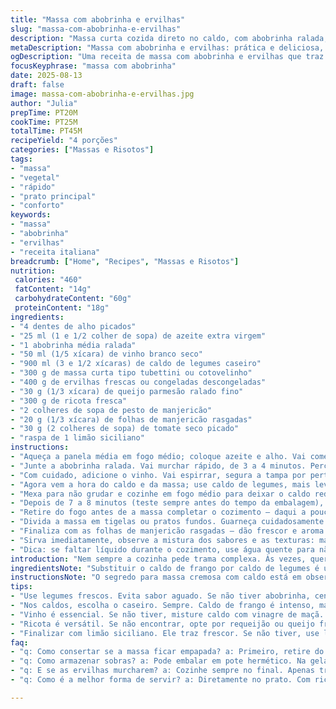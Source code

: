 ```yaml
---
title: "Massa com abobrinha e ervilhas"
slug: "massa-com-abobrinha-e-ervilhas"
description: "Massa curta cozida direto no caldo, com abobrinha ralada, ervilhas verdes, ricota cremosa e toque de manjericão. Usamos vinho branco pra levantar o sabor, e pecorino para aquele salgado que não pesa. Raspa de textura e cor, ervas frescas para arrancar suspiros no fim. Uma versão com toque pessoal: pada de limão e tomate seco, que corta a doçura e traz um umami inesperado. Processo rápido, atenção na textura da massa e do caldo pra não passar do ponto. Cozinhar tudo junto evita panela extra; uma economia boa e sabor que gruda na memória."
metaDescription: "Massa com abobrinha e ervilhas: prática e deliciosa, combina sabores frescos e ricos em uma receita italiana que vai surpreender seu paladar."
ogDescription: "Uma receita de massa com abobrinha e ervilhas que traz frescor e sabor. Aprenda a fazer essa delícia italiana em poucos passos."
focusKeyphrase: "massa com abobrinha"
date: 2025-08-13
draft: false
image: massa-com-abobrinha-e-ervilhas.jpg
author: "Julia"
prepTime: PT20M
cookTime: PT25M
totalTime: PT45M
recipeYield: "4 porções"
categories: ["Massas e Risotos"]
tags:
- "massa"
- "vegetal"
- "rápido"
- "prato principal"
- "conforto"
keywords:
- "massa"
- "abobrinha"
- "ervilhas"
- "receita italiana"
breadcrumb: ["Home", "Recipes", "Massas e Risotos"]
nutrition: 
 calories: "460"
 fatContent: "14g"
 carbohydrateContent: "60g"
 proteinContent: "18g"
ingredients:
- "4 dentes de alho picados"
- "25 ml (1 e 1/2 colher de sopa) de azeite extra virgem"
- "1 abobrinha média ralada"
- "50 ml (1/5 xícara) de vinho branco seco"
- "900 ml (3 e 1/2 xícaras) de caldo de legumes caseiro"
- "300 g de massa curta tipo tubettini ou cotovelinho"
- "400 g de ervilhas frescas ou congeladas descongeladas"
- "30 g (1/3 xícara) de queijo parmesão ralado fino"
- "300 g de ricota fresca"
- "2 colheres de sopa de pesto de manjericão"
- "20 g (1/3 xícara) de folhas de manjericão rasgadas"
- "30 g (2 colheres de sopa) de tomate seco picado"
- "raspa de 1 limão siciliano"
instructions:
- "Aqueça a panela média em fogo médio; coloque azeite e alho. Vai começar a chiar, cheiro da cozinha que é puro convite. Deixe o alho dourar, mas cuidado para não queimar, porque amarga e estraga tudo."
- "Junte a abobrinha ralada. Vai murchar rápido, de 3 a 4 minutos. Perceba quando mudar de cor, ficar translúcida e soltar água. Isso é ponto, não deixe virar sopa."
- "Com cuidado, adicione o vinho. Vai espirrar, segura a tampa por perto. Aumente o fogo até ferver e deixe evaporar o álcool, o aroma muda, fica mais vivo e seco."
- "Agora vem a hora do caldo e da massa; use caldo de legumes, mais leve, ou frango se quiser mais intensidade. Jogue tudo junto, tempere com sal e pimenta do reino moída na hora – sempre."
- "Mexa para não grudar e cozinhe em fogo médio para deixar o caldo reduzir. A massa vai soltar amido; isso ajuda o caldo a engrossar, fique atento para não secar demais nem ficar aguado."
- "Depois de 7 a 8 minutos (teste sempre antes do tempo da embalagem), acrescente as ervilhas. Cozinhe por mais 3 minutos para ficarem firmes, com aquele verde vibrante; nada de tais demais ou murchas."
- "Retire do fogo antes de a massa completar o cozimento – daqui a pouco vai amolecer com o calor residual. Misture o parmesão ralado e mexa rápido para derreter parcialmente."
- "Divida a massa em tigelas ou pratos fundos. Guarneça cuidadosamente com colheradas generosas de ricota fresca, pedaços de tomate seco espalhados e o pesto por cima."
- "Finaliza com as folhas de manjericão rasgadas – dão frescor e aroma – e a raspinha de limão siciliano, que traz brilho e corta a cremosidade."
- "Sirva imediatamente, observe a mistura dos sabores e as texturas: massa al dente, cremosidade e o frescor herbáceo."
- "Dica: se faltar líquido durante o cozimento, use água quente para não interromper o cozimento brusco. Se quiser versão vegana, substitua ricota por um tofu cremoso temperado e o parmesão por levedura nutricional."
introduction: "Nem sempre a cozinha pede trama complexa. Às vezes, quero algo rápido mas que não abafe o paladar. Massa cozida direto no caldo traz sacada prática que aperfeiçoei em viagens e dias corridos. O vinho branco levanta os aromas da base, enquanto a abobrinha adiciona frescor e textura. Ervilhas dão cor e crocância. Ricota amacia com leveza, ao passo que defino equilíbrio com pesto e folhas de manjericão frescas. Uma pitada de limão siciliano e o inesperado tomate seco surpreendem o sabor, tirando da mesmice. Cozinhar tudo junto economiza passos; aprender a ler as texturas é o segredo pra não errar. Aprendeu a coisa mais importante? Observe, toque, cheire. Massa na panela pede atenção ao som do caldo e visual do alimento, nem sempre relógio."
ingredientsNote: "Substituir o caldo de frango por caldo de legumes é uma sacada quando o que quero é leveza, branco seco deve ser seco de verdade, nada de dulce nem muito aromático. A abobrinha pode ser trocada por cenoura ralada para adicionar doçura e cor, ou por aspargos para um toque diferente. O pesto do mercado funciona, mas fresco e bem batido muda o jogo; busque equilíbrio entre manjericão, azeite e nozes ou pinhões. A ricota fácil de substituir por queijo fresco ou até requeijão cremoso. Ervilhas congeladas devem ser descongeladas e escorridas direito; muita água dilui sabor e textura. Para quem não encontra tubettini, espaguete corto ou cavatappi funcionam bem. Tomate seco comprado é salgadíssimo, então cuidado ao salgar a massa, vá aos poucos. A raspinha do limão siciliano é opcional, mas muda por completo o frescor. Aliás, quando usar limão, prefere o siciliano pelo sabor mais fino e perfumado. Não tem vinho? Use o caldo com um pouquinho de vinagre de maçã para a acidez."
instructionsNote: "O segredo para massa cremosa com caldo está em observar a redução. Não é para secar tudo, mas para o caldo encorpar e ganhar textura aveludada pelas massas e amidos soltos. Mexa constantemente, principalmente perto do final, para soltar o amido e evitar que grudem no fundo da panela. A abobrinha não deve cozinhar demais para não virar um purê amarelo sem vida. Alho tostado deve ser controlado para não queimar e ficar amargo; opa, cheiro de queimado na hora chama atenção, é hora de refazer o que for preciso. Vinho na panela também é um momento delicado; deve evaporar, não ficar alcoólico nem azedo. Use cheiro e cor pra guiar, não só relógio. O cozimento dos vegetais deve ser rápido, evitando perder a crocância e o verdinho vibrante das ervilhas, que caem na monotonia quando passam do ponto. A ricota adiciona textura e umidade mas não é para misturar, deixa o contraste; o pesto bem dosado traz o toque herbáceo e oleoso para equilibrar massa e queijo. Finalizar com o limão dá um choque de frescor, perfeito pra pratos cremosos. Se prensar a massa demais, fica empapada, fique alerta. Serve quente, sem espera, pois arroz e massa cremosos perdem graça ao esfriar."
tips:
- "Use legumes frescos. Evita sabor aguado. Se não tiver abobrinha, cenoura ralada ou aspargos são boas alternativas. Procure textura, mudança de cor. Alho queimado estraga tudo, fique atento ao cheiro. Azeite de qualidade eleva o prato."
- "Nos caldos, escolha o caseiro. Sempre. Caldo de frango é intenso, mas legumes trazem leveza. Se faltar, use água quente. Tomate seco, cuidado com o sal. A mistura é fundamental, não sobrecarregue o prato."
- "Vinho é essencial. Se não tiver, misture caldo com vinagre de maçã. O sabor muda, mas é uma solução. Furou a receita? Acrescente mais ervilhas no final. Elas adicionam crocância e cor. Olho na textura da massa, sempre."
- "Ricota é versátil. Se não encontrar, opte por requeijão ou queijo fresco. Mesclar a ricota no final garante cremosidade sem tirar a textura. O pesto dá o toque especial. A quantidade importa, balanceie bem pra não dominar os outros sabores."
- "Finalizar com limão siciliano. Ele traz frescor. Se não tiver, use limão comum. E se a massa ficar muito seca? Acrescente mais água quente. Mexa sempre. A atenção aos detalhes faz a diferença entre um prato mediano e um memorável."
faq:
- "q: Como consertar se a massa ficar empapada? a: Primeiro, retire do fogo. Segue frio um pouco. Depois, adicione mais caldo ou um fio de azeite. Não esqueça de mexer. Outra ideia é refrescar com mais ervas."
- "q: Como armazenar sobras? a: Pode embalar em pote hermético. Na geladeira. Usar em até três dias. Se quiser, congele, mas não por muito tempo. Na hora de aquecer, acrescente um pouco de água quente."
- "q: E se as ervilhas murcharem? a: Cozinhe sempre no final. Apenas três minutos. Mas, se já passaram do ponto, pode ser que não voltem. Em vez disso, adicione mais molho pra mascarar a textura."
- "q: Como é a melhor forma de servir? a: Diretamente no prato. Com ricota generosa. Se o caldo secar demais ao servir, acrescente um pouco de caldo ou água quente. O frescor das folhas é essencial para o toque final."

---
```

